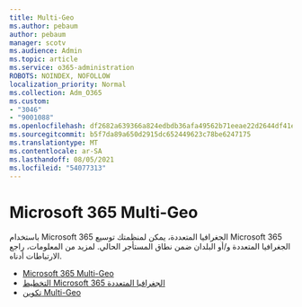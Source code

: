 ```yaml
---
title: Multi-Geo
ms.author: pebaum
author: pebaum
manager: scotv
ms.audience: Admin
ms.topic: article
ms.service: o365-administration
ROBOTS: NOINDEX, NOFOLLOW
localization_priority: Normal
ms.collection: Adm_O365
ms.custom:
- "3046"
- "9001088"
ms.openlocfilehash: df2682a639366a824edbdb36afa49562b71eeae22d2644df41e7bc68490a4f75
ms.sourcegitcommit: b5f7da89a650d2915dc652449623c78be6247175
ms.translationtype: MT
ms.contentlocale: ar-SA
ms.lasthandoff: 08/05/2021
ms.locfileid: "54077313"
---
```

# <a name="microsoft-365-multi-geo"></a>Microsoft 365 Multi-Geo

باستخدام Microsoft 365 الجغرافيا المتعددة، يمكن لمنظمتك توسيع Microsoft 365 الجغرافيا المتعددة و/أو البلدان ضمن نطاق المستأجر الحالي. لمزيد من المعلومات، راجع الارتباطات أدناه.

- [Microsoft 365 Multi-Geo](https://docs.microsoft.com/office365/enterprise/office-365-multi-geo)
- [التخطيط Microsoft 365 الجغرافيا المتعددة](https://docs.microsoft.com/office365/enterprise/plan-for-multi-geo)
- [تكوين Multi-Geo](https://docs.microsoft.com/office365/enterprise/multi-geo-tenant-configuration)

